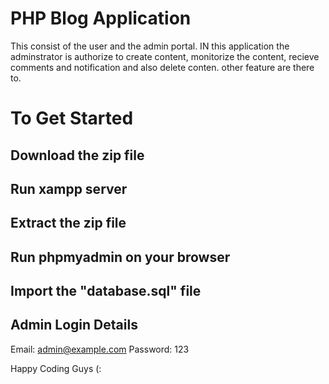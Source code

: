 # PHP Blog Application

This consist of the user and the admin portal. IN this application the adminstrator is authorize to 
create content, monitorize the content, recieve comments and notification and also delete conten. other feature are there to.

# To Get Started
## Download the zip file
## Run xampp server
## Extract the zip file
## Run phpmyadmin on your browser
## Import the "database.sql" file
## Admin Login Details
Email: admin@example.com
Password: 123


Happy Coding Guys (:

